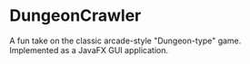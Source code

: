 # DungeonCrawler

A fun take on the classic arcade-style "Dungeon-type" game.  
Implemented as a JavaFX GUI application.
